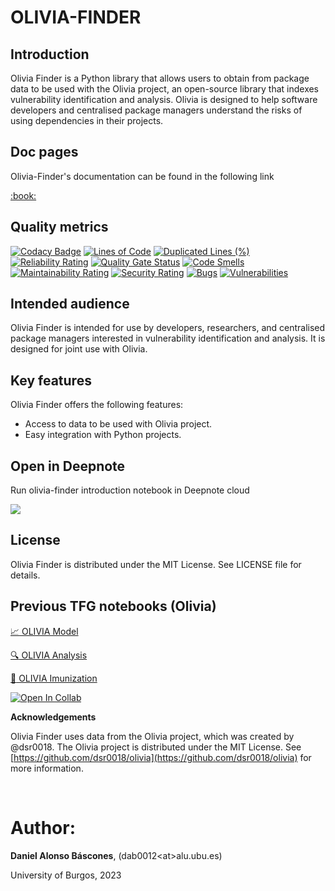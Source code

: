 # **OLIVIA-FINDER**
## Introduction

Olivia Finder is a Python library that allows users to obtain from package data to be used with the Olivia project, an open-source library that indexes vulnerability identification and analysis. Olivia is designed to help software developers and centralised package managers understand the risks of using dependencies in their projects.
## Doc pages

Olivia-Finder's documentation can be found in the following link

<a href="https://dab0012.github.io/olivia-finder">
:book:
</a>

## Quality metrics


[![Codacy Badge](https://app.codacy.com/project/badge/Grade/771e39014ceb48688cb9d341c705ecf9)](https://www.codacy.com/gh/dab0012/olivia-finder/dashboard?utm_source=github.com&amp;utm_medium=referral&amp;utm_content=dab0012/olivia-finder&amp;utm_campaign=Badge_Grade)
[![Lines of Code](https://sonarcloud.io/api/project_badges/measure?project=dab0012_olivia&metric=ncloc)](https://sonarcloud.io/summary/new_code?id=dab0012_olivia) 
[![Duplicated Lines (%)](https://sonarcloud.io/api/project_badges/measure?project=dab0012_olivia&metric=duplicated_lines_density)](https://sonarcloud.io/summary/new_code?id=dab0012_olivia)
[![Reliability Rating](https://sonarcloud.io/api/project_badges/measure?project=dab0012_olivia&metric=reliability_rating)](https://sonarcloud.io/summary/new_code?id=dab0012_olivia)
[![Quality Gate Status](https://sonarcloud.io/api/project_badges/measure?project=dab0012_olivia&metric=alert_status)](https://sonarcloud.io/summary/new_code?id=dab0012_olivia)
[![Code Smells](https://sonarcloud.io/api/project_badges/measure?project=dab0012_olivia&metric=code_smells)](https://sonarcloud.io/summary/new_code?id=dab0012_olivia)
[![Maintainability Rating](https://sonarcloud.io/api/project_badges/measure?project=dab0012_olivia&metric=sqale_rating)](https://sonarcloud.io/summary/new_code?id=dab0012_olivia)
[![Security Rating](https://sonarcloud.io/api/project_badges/measure?project=dab0012_olivia&metric=security_rating)](https://sonarcloud.io/summary/new_code?id=dab0012_olivia)
[![Bugs](https://sonarcloud.io/api/project_badges/measure?project=dab0012_olivia&metric=bugs)](https://sonarcloud.io/summary/new_code?id=dab0012_olivia)
[![Vulnerabilities](https://sonarcloud.io/api/project_badges/measure?project=dab0012_olivia&metric=vulnerabilities)](https://sonarcloud.io/summary/new_code?id=dab0012_olivia)
## Intended audience

Olivia Finder is intended for use by developers, researchers, and centralised package managers interested in vulnerability identification and analysis.
It is designed for joint use with Olivia.

## Key features

Olivia Finder offers the following features:

  - Access to data to be used with Olivia project.
  - Easy integration with Python projects.

## Open in Deepnote
Run olivia-finder introduction notebook in Deepnote cloud 
<br>

[<img src="https://deepnote.com/buttons/try-in-a-jupyter-notebook-small.svg">](https://deepnote.com/workspace/olivia-0732-b407de18-1731-4b54-b602-aa8db84aa932/project/olivia-finder-627b89b5-a14d-43dd-8e37-100bca8981fc/notebook/olivia-finder%2Folivia_finder%2Fnotebooks%2Folivia_finder_implementation_details-5721bfb8509248bdae331a339efef4aa)

## License

Olivia Finder is distributed under the MIT License. See LICENSE file for details.

## **Previous TFG notebooks (Olivia)**

[:chart_with_upwards_trend: OLIVIA Model](https://github.com/dsr0018/olivia/blob/master/A-Model.ipynb)

[:mag: OLIVIA Analysis](https://github.com/dsr0018/olivia/blob/master/B-Analysis.ipynb)

[:syringe: OLIVIA Imunization](https://github.com/dsr0018/olivia/blob/master/C-Immunization.ipynb)

[![Open In Collab](https://colab.research.google.com/assets/colab-badge.svg)](https://colab.research.google.com/github/dab0012/olivia-finder/blob/master/olivia/Olivia.ipynb)

**Acknowledgements**

Olivia Finder uses data from the Olivia project, which was created by @dsr0018. The Olivia project is distributed under the MIT License. See [https://github.com/dsr0018/olivia](https://github.com/dsr0018/olivia) for more information.

<br>

# **Author:** 

**Daniel Alonso Báscones**, (dab0012\<at>alu.ubu.es)

University of Burgos, 2023

